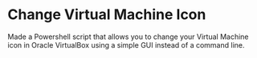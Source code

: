 # Change Virtual Machine Icon
Made a Powershell script that allows you to change your Virtual Machine icon in Oracle VirtualBox using a simple GUI instead of a command line.
